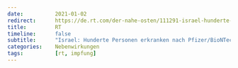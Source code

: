 ```yaml
---
date:          2021-01-02
redirect:      https://de.rt.com/der-nahe-osten/111291-israel-hunderte-personen-erkranken-nach-impfung-an-covid-19/
title:         RT
timeline:      false
subtitle:      "Israel: Hunderte Personen erkranken nach Pfizer/BioNTech-Impfung an COVID-19"
categories:    Nebenwirkungen
tags:          [rt, impfung]
---
```

